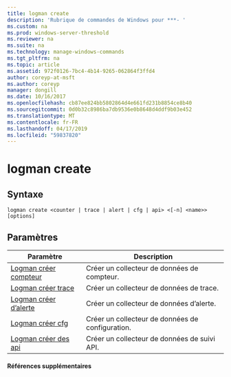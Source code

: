 ```yaml
---
title: logman create
description: 'Rubrique de commandes de Windows pour ***- '
ms.custom: na
ms.prod: windows-server-threshold
ms.reviewer: na
ms.suite: na
ms.technology: manage-windows-commands
ms.tgt_pltfrm: na
ms.topic: article
ms.assetid: 972f0126-7bc4-4b14-9265-062864f3ffd4
author: coreyp-at-msft
ms.author: coreyp
manager: dongill
ms.date: 10/16/2017
ms.openlocfilehash: cb87ee824bb5802864d4e661fd231b8854ce8b40
ms.sourcegitcommit: 0d0b32c8986ba7db9536e0b8648d4ddf9b03e452
ms.translationtype: MT
ms.contentlocale: fr-FR
ms.lasthandoff: 04/17/2019
ms.locfileid: "59837820"
---
```

# <a name="logman-create"></a>logman create



## <a name="syntax"></a>Syntaxe

```
logman create <counter | trace | alert | cfg | api> <[-n] <name>> [options]
```

## <a name="parameters"></a>Paramètres

|Paramètre|Description|
|---------|-----------|
|[Logman créer compteur](logman-create-counter.md)|Créer un collecteur de données de compteur.|
|[Logman créer trace](logman-create-trace.md)|Créer un collecteur de données de trace.|
|[Logman créer d’alerte](logman-create-alert.md)|Créer un collecteur de données d’alerte.|
|[Logman créer cfg](logman-create-cfg.md)|Créer un collecteur de données de configuration.|
|[Logman créer des api](logman-create-api.md)|Créer un collecteur de données de suivi API.|

#### <a name="additional-references"></a>Références supplémentaires